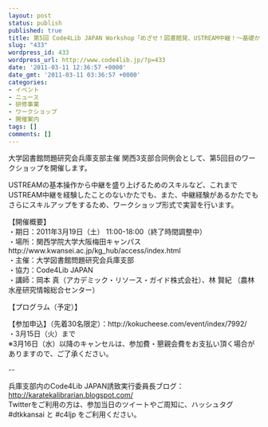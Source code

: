 ```yaml
---
layout: post
status: publish
published: true
title: 第5回 Code4Lib JAPAN Workshop「めざせ！図書館発、USTREAM中継！～基礎から、集客ノウハウまで～」（コンテンツ作成コース）
slug: "433"
wordpress_id: 433
wordpress_url: http://www.code4lib.jp/?p=433
date: '2011-03-11 12:36:57 +0000'
date_gmt: '2011-03-11 03:36:57 +0000'
categories:
- イベント
- ニュース
- 研修事業
- ワークショップ
- 開催案内
tags: []
comments: []
---
```

<p>大学図書館問題研究会兵庫支部主催 関西3支部合同例会として、第5回目のワークショップを開催します。</p>
<p>USTREAMの基本操作から中継を盛り上げるためのスキルなど、これまでUSTREAM中継を経験したことのないかたでも、また、中継経験があるかたでもさらにスキルアップをするため、ワークショップ形式で実習を行います。<!--more--></p>
<p>【開催概要】<br />
・期日：2011年3月19日（土） 11:00-18:00（終了時間調整中）<br />
・場所：関西学院大学大阪梅田キャンパス　http://www.kwansei.ac.jp/kg_hub/access/index.html<br />
・主催：大学図書館問題研究会兵庫支部<br />
・協力：Code4Lib JAPAN<br />
・講師：岡本 真（アカデミック・リソース・ガイド株式会社）、林 賢紀 （農林水産研究情報総合センター）</p>
<p>【プログラム（予定）】</p>
<p>【参加申込】（先着30名限定）：http://kokucheese.com/event/index/7992/<br />
・3月15日（火）まで<br />
※3月16日（水）以降のキャンセルは、参加費・懇親会費をお支払い頂く場合がありますので、ご了承ください。</p>
<p>--</p>
<p>兵庫支部内のCode4Lib JAPAN誘致実行委員長ブログ：<a href="http://karatekalibrarian.blogspot.com/">http://karatekalibrarian.blogspot.com/</a><br />
Twitterをご利用の方は、参加当日のツイートやご周知に、ハッシュタグ　#dtkkansai と #c4ljp をご利用ください。</p>
